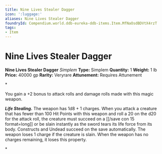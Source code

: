 ```yaml
---
title: Nine Lives Stealer Dagger
icon: ':luggage:'
aliases: Nine Lives Stealer Dagger
foundryId: Compendium.world.ddb-eureka-ddb-items.Item.MfNaOsdBDVtX4rzT
tags:
- Item
---
```


# Nine Lives Stealer Dagger

**Nine Lives Stealer Dagger**
_Simplem_
**Type:** Simplem
**Quantity:** 1
**Weight:** 1 lb
**Price:** 40000 gp
**Rarity:** Veryrare
**Attunement:** Requires Attunement

*<p>You gain a +2 bonus to attack rolls and damage rolls made with this magic weapon.

***Life Stealing.*** The weapon has 1d8 + 1 charges. When you attack a creature that has fewer than 100 Hit Points with this weapon and roll a 20 on the d20 for the attack roll, the creature must succeed on a [[/save con 15 format=long]] or be slain instantly as the sword tears its life force from its body. Constructs and Undead succeed on the save automatically. The weapon loses 1 charge if the creature is slain. When the weapon has no charges remaining, it loses this property.</p>*
